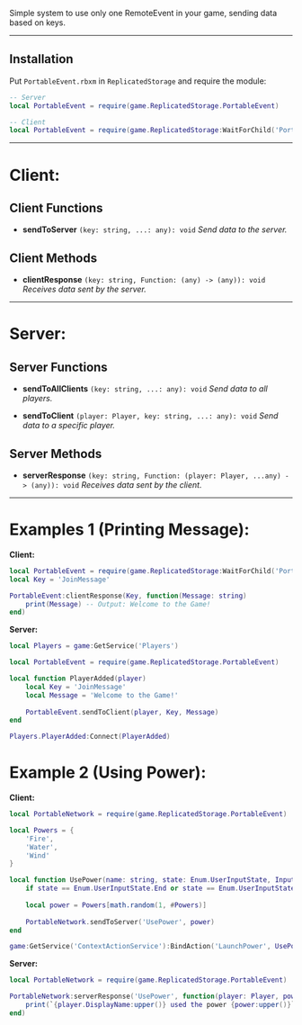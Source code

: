 Simple system to use only one RemoteEvent in your game, sending data based on keys.

---
## Installation

Put `PortableEvent.rbxm` in `ReplicatedStorage` and require the module:

```lua
-- Server
local PortableEvent = require(game.ReplicatedStorage.PortableEvent)

-- Client
local PortableEvent = require(game.ReplicatedStorage:WaitForChild('PortableEvent'))
```

---
# Client:
## Client Functions

- **sendToServer** `(key: string, ...: any): void`
*Send data to the server.*

## Client Methods

- **clientResponse** `(key: string, Function: (any) -> (any)): void`
*Receives data sent by the server.*

---
# Server:

## Server Functions

- **sendToAllClients** `(key: string, ...: any): void`
*Send data to all players.*

- **sendToClient** `(player: Player, key: string, ...: any): void`
*Send data to a specific player.*

## Server Methods

- **serverResponse** `(key: string, Function: (player: Player, ...any) -> (any)): void`
*Receives data sent by the client.*

---
# Examples 1 (Printing Message):

**Client:**
```lua
local PortableEvent = require(game.ReplicatedStorage:WaitForChild('PortableEvent'))
local Key = 'JoinMessage'

PortableEvent:clientResponse(Key, function(Message: string)
	print(Message) -- Output: Welcome to the Game!
end)
```

**Server:**
```lua
local Players = game:GetService('Players')

local PortableEvent = require(game.ReplicatedStorage.PortableEvent)

local function PlayerAdded(player)
	local Key = 'JoinMessage'
	local Message = 'Welcome to the Game!'
	
	PortableEvent.sendToClient(player, Key, Message)
end

Players.PlayerAdded:Connect(PlayerAdded)
```

# Example 2 (Using Power):

**Client:**
```lua
local PortableNetwork = require(game.ReplicatedStorage.PortableEvent)

local Powers = {
	'Fire',
	'Water',
	'Wind'
}

local function UsePower(name: string, state: Enum.UserInputState, Input: InputObject)
	if state == Enum.UserInputState.End or state == Enum.UserInputState.Cancel then return end
	
	local power = Powers[math.random(1, #Powers)]
	
	PortableNetwork.sendToServer('UsePower', power)
end

game:GetService('ContextActionService'):BindAction('LaunchPower', UsePower, false, Enum.KeyCode.E)
```

**Server:**
```lua
local PortableNetwork = require(game.ReplicatedStorage.PortableEvent)

PortableNetwork:serverResponse('UsePower', function(player: Player, power: string)
	print(`{player.DisplayName:upper()} used the power {power:upper()}`)
end)
```
